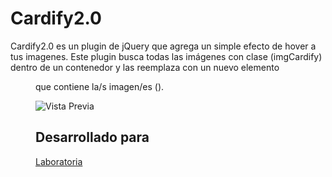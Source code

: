 # Cardify2.0

Cardify2.0 es un plugin de jQuery que agrega un simple efecto de hover a tus imagenes. Este plugin busca todas las imágenes con clase (imgCardify) dentro de un contenedor y las reemplaza con un nuevo elemento <figure> que contiene la/s imagen/es (<img>).

![Vista Previa](https://i.imgur.com/hWFpy2E.png)

## Desarrollado para 

[Laboratoria](http://laboratoria.la)
